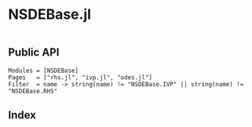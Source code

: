 # NSDEBase.jl

```@contents
```

## Public API

```@autodocs
Modules = [NSDEBase]
Pages   = ["rhs.jl", "ivp.jl", "odes.jl"]
Filter  = name -> string(name) != "NSDEBase.IVP" || string(name) != "NSDEBase.RHS"
```

## Index

```@index
```
